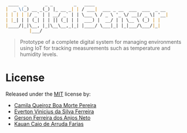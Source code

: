 ```markdown
 ____  _       _ _        _   ____
|  _ \(_) __ _(_) |_ __ _| | / ___|  ___ _ __  ___  ___  _ __
| | | | |/ _` | | __/ _` | | \___ \ / _ \ '_ \/ __|/ _ \| '__|
| |_| | | (_| | | || (_| | |  ___) |  __/ | | \__ \ (_) | |
|____/|_|\__, |_|\__\__,_|_| |____/ \___|_| |_|___/\___/|_|
         |___/
```

> Prototype of a complete digital system for managing environments using IoT for tracking
> measurements such as temperature and humidity levels.

# License

Released under the [MIT](https://github.com/gersonfaneto/DataStructures/blob/main/LICENSE)
license by:

- [Camila Queiroz Boa Morte Pereira](https://github.com/camilaqPereira)
- [Everton Vinicius da Silva Ferreira](https://github.com/Yamis4n)
- [Gerson Ferreira dos Anjos Neto](https://github.com/gersonfaneto)
- [Kauan Caio de Arruda Farias](https://github.com/kakafariaZ)

